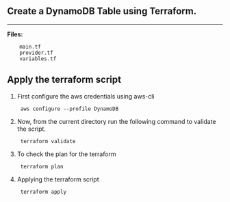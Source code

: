 ## Create a DynamoDB Table using Terraform.

-------------

**Files:** 
```
    main.tf
    provider.tf
    variables.tf 
```

## Apply the terraform script

1. First configure the aws credentials using aws-cli

        aws configure --profile DynamoDB

2. Now, from the current directory run the following command to validate the script.

        terraform validate

3. To check the plan for the terraform

        terraform plan

4. Applying the terraform script

        terraform apply
